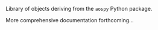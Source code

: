 Library of objects deriving from the `aospy` Python package.

More comprehensive documentation forthcoming...